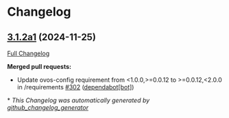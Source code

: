 # Changelog

## [3.1.2a1](https://github.com/OpenVoiceOS/OVOS-workshop/tree/3.1.2a1) (2024-11-25)

[Full Changelog](https://github.com/OpenVoiceOS/OVOS-workshop/compare/3.1.1...3.1.2a1)

**Merged pull requests:**

- Update ovos-config requirement from \<1.0.0,\>=0.0.12 to \>=0.0.12,\<2.0.0 in /requirements [\#302](https://github.com/OpenVoiceOS/OVOS-workshop/pull/302) ([dependabot[bot]](https://github.com/apps/dependabot))



\* *This Changelog was automatically generated by [github_changelog_generator](https://github.com/github-changelog-generator/github-changelog-generator)*
